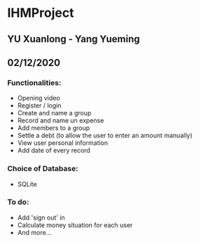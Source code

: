 # IHMProject
## YU Xuanlong - Yang Yueming
## 02/12/2020
### Functionalities:
* Opening video
* Register / login
* Create and name a group
* Record and name un expense
* Add members to a group
* Settle a debt (to allow the user to enter an amount manually)
* View user personal information
* Add date of every record
### Choice of Database:
* SQLite

### To do:
* Add 'sign out' in <user personal information>
* Calculate money situation for each user
* And more...
